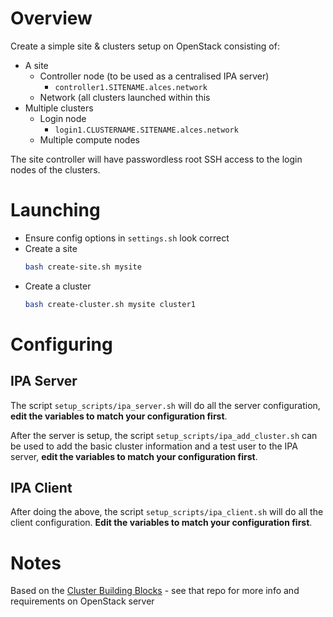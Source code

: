 # Overview

Create a simple site & clusters setup on OpenStack consisting of:
- A site
    - Controller node (to be used as a centralised IPA server) 
        - `controller1.SITENAME.alces.network`
    - Network (all clusters launched within this
- Multiple clusters
    - Login node
        - `login1.CLUSTERNAME.SITENAME.alces.network`
    - Multiple compute nodes

The site controller will have passwordless root SSH access to the login nodes of the clusters. 

# Launching 

- Ensure config options in `settings.sh` look correct
- Create a site
    ```bash
    bash create-site.sh mysite
    ```
- Create a cluster
    ```bash
    bash create-cluster.sh mysite cluster1
    ```

# Configuring

## IPA Server

The script `setup_scripts/ipa_server.sh` will do all the server configuration, **edit the variables to match your configuration first**. 

After the server is setup, the script `setup_scripts/ipa_add_cluster.sh` can be used to add the basic cluster information and a test user to the IPA server, **edit the variables to match your configuration first**.

## IPA Client

After doing the above, the script `setup_scripts/ipa_client.sh` will do all the client configuration. **Edit the variables to match your configuration first**.

# Notes

Based on the [Cluster Building Blocks](https://github.com/openflighthpc/cluster-building-blocks/) - see that repo for more info and requirements on OpenStack server
